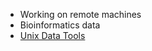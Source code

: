 
 - Working on remote machines
 - Bioinformatics data
 - [Unix Data Tools](4.UnixDataTools/README.md)

